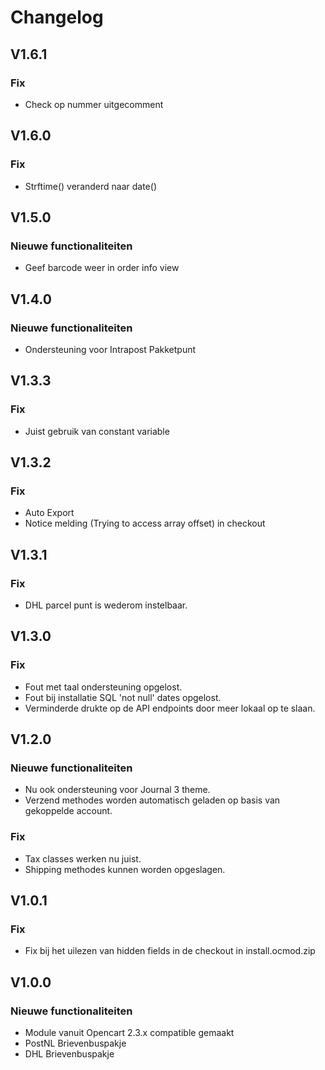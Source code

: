 # Changelog
## V1.6.1

### Fix

- Check op nummer uitgecomment

## V1.6.0

### Fix

- Strftime() veranderd naar date()

## V1.5.0

### Nieuwe functionaliteiten

- Geef barcode weer in order info view

## V1.4.0

### Nieuwe functionaliteiten

- Ondersteuning voor Intrapost Pakketpunt

## V1.3.3

### Fix

- Juist gebruik van constant variable

## V1.3.2

### Fix

- Auto Export
- Notice melding (Trying to access array offset) in checkout

## V1.3.1

### Fix

- DHL parcel punt is wederom instelbaar.

## V1.3.0

### Fix

- Fout met taal ondersteuning opgelost.
- Fout bij installatie SQL 'not null' dates opgelost.
- Verminderde drukte op de API endpoints door meer lokaal op te slaan.

## V1.2.0

### Nieuwe functionaliteiten

- Nu ook ondersteuning voor Journal 3 theme.
- Verzend methodes worden automatisch geladen op basis van gekoppelde account.

### Fix

- Tax classes werken nu juist.
- Shipping methodes kunnen worden opgeslagen.

## V1.0.1

### Fix

- Fix bij het uilezen van hidden fields in de checkout in install.ocmod.zip

## V1.0.0

### Nieuwe functionaliteiten

- Module vanuit Opencart 2.3.x compatible gemaakt
- PostNL Brievenbuspakje
- DHL Brievenbuspakje
